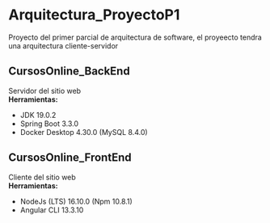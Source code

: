 # Arquitectura_ProyectoP1
Proyecto del primer parcial de arquitectura de software, el proyeecto tendra una arquitectura cliente-servidor  


## CursosOnline_BackEnd
Servidor del sitio web  
**Herramientas:**
- JDK 19.0.2
- Spring Boot 3.3.0
- Docker Desktop 4.30.0  (MySQL 8.4.0)  


## CursosOnline_FrontEnd
Cliente del sitio web  
**Herramientas:**
- NodeJs (LTS) 16.10.0  (Npm 10.8.1)
- Angular CLI 13.3.10

